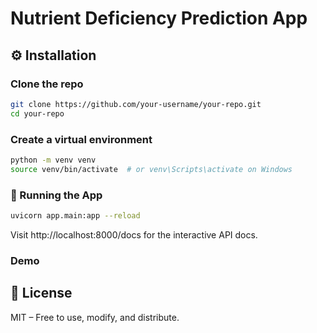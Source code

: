 # Nutrient Deficiency Prediction App

## ⚙️ Installation

### Clone the repo

```bash
git clone https://github.com/your-username/your-repo.git
cd your-repo

```

### Create a virtual environment

```bash
python -m venv venv
source venv/bin/activate  # or venv\Scripts\activate on Windows

```

### 🚀 Running the App

```bash
uvicorn app.main:app --reload
```

Visit http://localhost:8000/docs for the interactive API docs.


### Demo



## 📄 License
MIT – Free to use, modify, and distribute.